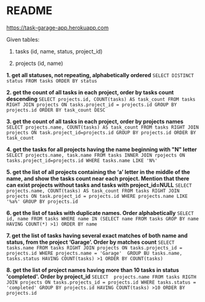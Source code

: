 # README

https://task-garage-app.herokuapp.com

Given tables: 

01. tasks (id, name, status, project_id)

02. projects (id, name)

**1. get all statuses, not repeating, alphabetically ordered**
`SELECT DISTINCT status
FROM tasks
ORDER BY status`

**2. get the count of all tasks in each project, order by tasks count descending**
`SELECT projects.id, COUNT(tasks) AS task_count
FROM tasks RIGHT JOIN projects
ON tasks.project_id = projects.id
GROUP BY projects.id
ORDER BY task_count DESC`

**3. get the count of all tasks in each project, order by projects names**
`SELECT projects.name, COUNT(tasks) AS task_count
FROM tasks RIGHT JOIN projects
ON task.project_id=projects.id
GROUP BY projects.id
ORDER BY task_count`

**4. get the tasks for all projects having the name beginning with "N" letter**
`SELECT projects.name, task.name
FROM tasks INNER JOIN rpojects
ON tasks.project_id=projects.id
WHERE tasks.name LIKE 'N%'`

**5. get the list of all projects containing the ‘a’ letter in the middle of the name, and show the 
tasks count near each project. Mention that there can exist projects without tasks and 
tasks with project_id=NULL**
`SELECT projects.name, COUNT(tasks) AS task_count
FROM tasks RIGHT JOIN projects
ON task.project_id = projects.id
WHERE projects.name LIKE '%a%'
GROUP BY projects.id`

**6. get the list of tasks with duplicate names. Order alphabetically**
`SELECT id, name
FROM tasks
WHERE name IN
(SELECT name FROM tasks GROP BY name HAVING COUNT(*) >1)
ORDER BY name`

**7. get the list of tasks having several exact matches of both name and status, from the 
project ‘Garage’. Order by matches count**
`SELECT tasks.name
FROM tasks RIGHT JOIN projects
ON tasks.projects_id = projects.id
WHERE projects.name = 'Garage' 
GROUP BU tasks.name, tasks.status
HAVING COUNT(tasks) >1
ORDER BY COUNT(tasks)`

**8. get the list of project names having more than 10 tasks in status 'completed'. Order by 
project_id**
`SELECT  projects.name
FROM tasks RIGTH JOIN projects
ON tasks.projects_id = projects.id
WHERE tasks.status = 'completed'
GROUP BY projects.id HAVING COUNT(tasks) >10
ORDER BY projects.id`